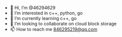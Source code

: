 - 👋 Hi, I’m @46294629
- 👀 I’m interested in c++, python, go
- 🌱 I’m currently learning c++, go
- 💞️ I’m looking to collaborate on cloud block storage
- 📫 How to reach me 846295219@qq.com

<!---
46294629/46294629 is a ✨ special ✨ repository because its `README.md` (this file) appears on your GitHub profile.
You can click the Preview link to take a look at your changes.
--->
